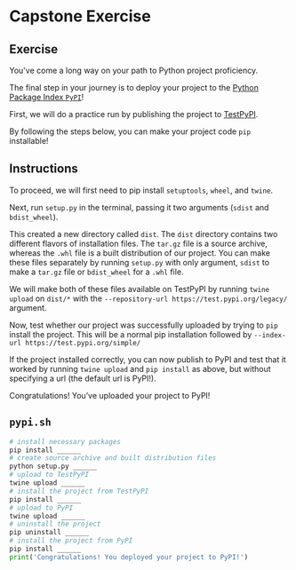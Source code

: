 # Capstone Exercise

## Exercise
You've come a long way on your path to Python project proficiency.

The final step in your journey is to deploy your project to the [Python Package Index `PyPI`](https://pypi.org/)!

First, we will do a practice run by publishing the project to [TestPyPI](https://packaging.python.org/guides/using-testpypi/).

By following the steps below, you can make your project code `pip` installable!

## Instructions
To proceed, we will first need to pip install `setuptools`, `wheel`, and `twine`.

Next, run `setup.py` in the terminal, passing it two arguments (`sdist` and `bdist_wheel`).

This created a new directory called `dist`. The `dist` directory contains two different flavors of installation files.
The `tar.gz` file is a source archive, whereas the `.whl` file is a built distribution of our project. You can make these files separately by running `setup.py` with only argument, `sdist` to make a `tar.gz` file or `bdist_wheel` for a `.whl` file.

We will make both of these files available on TestPyPI by running `twine upload` on `dist/*` with the `--repository-url https://test.pypi.org/legacy/` argument.

Now, test whether our project was successfully uploaded by trying to `pip` install the project. This will be a normal pip installation followed by `--index-url https://test.pypi.org/simple/`

If the project installed correctly, you can now publish to PyPI and test that it worked by running `twine upload` and `pip install` as above, but without specifying a url (the default url is PyPI!).

Congratulations! You’ve uploaded your project to PyPI!

## `pypi.sh`

```python
# install necessary packages
pip install ______
# create source archive and built distribution files
python setup.py ______
# upload to TestPyPI
twine upload ______
# install the project from TestPyPI
pip install ______
# upload to PyPI
twine upload ______
# uninstall the project
pip uninstall ______
# install the project from PyPI
pip install ______
print('Congratulations! You deployed your project to PyPI!')
```
